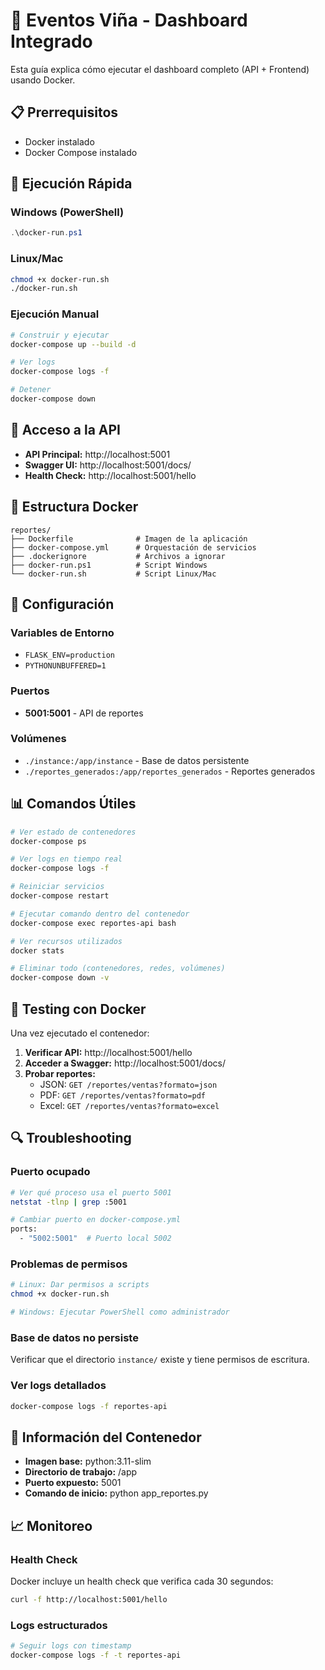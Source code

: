 # 🎉 Eventos Viña - Dashboard Integrado

Esta guía explica cómo ejecutar el dashboard completo (API + Frontend) usando Docker.

## 📋 Prerrequisitos

- Docker instalado
- Docker Compose instalado

## 🚀 Ejecución Rápida

### Windows (PowerShell)
```powershell
.\docker-run.ps1
```

### Linux/Mac
```bash
chmod +x docker-run.sh
./docker-run.sh
```

### Ejecución Manual
```bash
# Construir y ejecutar
docker-compose up --build -d

# Ver logs
docker-compose logs -f

# Detener
docker-compose down
```

## 🔗 Acceso a la API

- **API Principal:** http://localhost:5001
- **Swagger UI:** http://localhost:5001/docs/
- **Health Check:** http://localhost:5001/hello

## 📁 Estructura Docker

```
reportes/
├── Dockerfile              # Imagen de la aplicación
├── docker-compose.yml      # Orquestación de servicios
├── .dockerignore           # Archivos a ignorar
├── docker-run.ps1          # Script Windows
└── docker-run.sh           # Script Linux/Mac
```

## 🔧 Configuración

### Variables de Entorno
- `FLASK_ENV=production`
- `PYTHONUNBUFFERED=1`

### Puertos
- **5001:5001** - API de reportes

### Volúmenes
- `./instance:/app/instance` - Base de datos persistente
- `./reportes_generados:/app/reportes_generados` - Reportes generados

## 📊 Comandos Útiles

```bash
# Ver estado de contenedores
docker-compose ps

# Ver logs en tiempo real
docker-compose logs -f

# Reiniciar servicios
docker-compose restart

# Ejecutar comando dentro del contenedor
docker-compose exec reportes-api bash

# Ver recursos utilizados
docker stats

# Eliminar todo (contenedores, redes, volúmenes)
docker-compose down -v
```

## 🧪 Testing con Docker

Una vez ejecutado el contenedor:

1. **Verificar API:** http://localhost:5001/hello
2. **Acceder a Swagger:** http://localhost:5001/docs/
3. **Probar reportes:**
   - JSON: `GET /reportes/ventas?formato=json`
   - PDF: `GET /reportes/ventas?formato=pdf`
   - Excel: `GET /reportes/ventas?formato=excel`

## 🔍 Troubleshooting

### Puerto ocupado
```bash
# Ver qué proceso usa el puerto 5001
netstat -tlnp | grep :5001

# Cambiar puerto en docker-compose.yml
ports:
  - "5002:5001"  # Puerto local 5002
```

### Problemas de permisos
```bash
# Linux: Dar permisos a scripts
chmod +x docker-run.sh

# Windows: Ejecutar PowerShell como administrador
```

### Base de datos no persiste
Verificar que el directorio `instance/` existe y tiene permisos de escritura.

### Ver logs detallados
```bash
docker-compose logs -f reportes-api
```

## 🐳 Información del Contenedor

- **Imagen base:** python:3.11-slim
- **Directorio de trabajo:** /app
- **Puerto expuesto:** 5001
- **Comando de inicio:** python app_reportes.py

## 📈 Monitoreo

### Health Check
Docker incluye un health check que verifica cada 30 segundos:
```bash
curl -f http://localhost:5001/hello
```

### Logs estructurados
```bash
# Seguir logs con timestamp
docker-compose logs -f -t reportes-api
```
